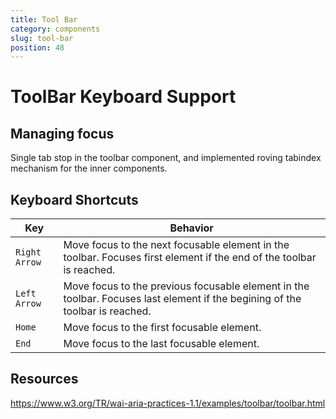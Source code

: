 ```yaml
---
title: Tool Bar
category: components
slug: tool-bar
position: 48
---
```

# ToolBar Keyboard Support

## Managing focus

Single tab stop in the toolbar component, and implemented roving tabindex mechanism for the inner components.

## Keyboard Shortcuts

| Key         | Behavior                                                    |
|-------------|-------------------------------------------------------------|
| `Right Arrow`  | Move focus to the next focusable element in the toolbar. Focuses first element if the end of the toolbar is reached. |
| `Left Arrow`  | Move focus to the previous focusable element in the toolbar. Focuses last element if the begining of the toolbar is reached. |
| `Home`  | Move focus to the first focusable element. |
| `End`  | Move focus to the last focusable element. |

## Resources

https://www.w3.org/TR/wai-aria-practices-1.1/examples/toolbar/toolbar.html

